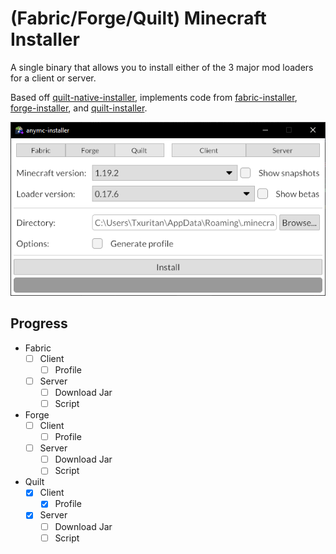 # (Fabric/Forge/Quilt) Minecraft Installer

A single binary that allows you to install either of the 3 major mod loaders for a client or server.

Based off [quilt-native-installer](https://github.com/QuiltMC/quilt-native-installer), implements code from [fabric-installer](https://github.com/FabricMC/fabric-installer), [forge-installer](https://github.com/MinecraftForge/Installer), and [quilt-installer](https://github.com/QuiltMC/quilt-installer).

![anymc-installer screenshot](assets/screenshot.png)

## Progress

  - Fabric
    - [ ] Client
      - [ ] Profile
    - [ ] Server
      - [ ] Download Jar
      - [ ] Script
  - Forge
    - [ ] Client
      - [ ] Profile
    - [ ] Server
      - [ ] Download Jar
      - [ ] Script
  - Quilt
    - [X] Client
      - [X] Profile
    - [X] Server
      - [ ] Download Jar
      - [ ] Script
